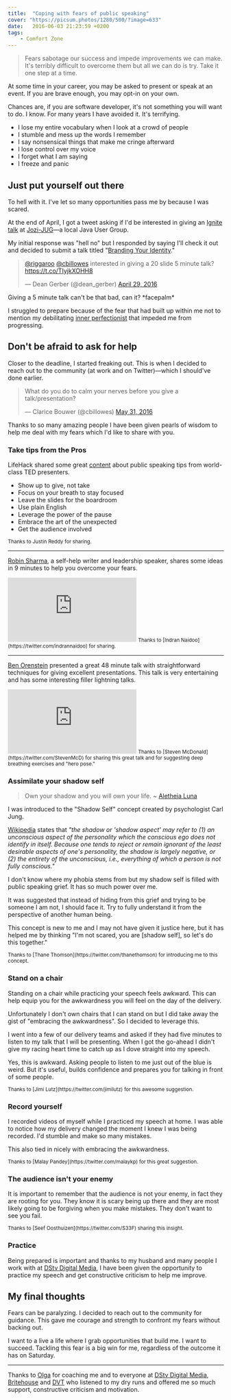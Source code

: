 ```yaml
---
title:  "Coping with fears of public speaking"
cover: "https://picsum.photos/1280/500/?image=633"
date:   2016-06-03 21:23:59 +0200
tags:
    - Comfort Zone
---
```


> Fears sabotage our success and impede improvements we can make.
> It's terribly difficult to overcome them but all we can do is try.
> Take it one step at a time.

At some time in your career, you may be asked to present or speak
at an event. If you are brave enough, you may opt-in on your own.

Chances are, if you are software developer, it's not something you will want
to do. I know. For many years I have avoided it. It's terrifying.

-   I lose my entire vocabulary when I look at a crowd of people
-   I stumble and mess up the words I remember
-   I say nonsensical things that make me cringe afterward
-   I lose control over my voice
-   I forget what I am saying
-   I freeze and panic

## Just put yourself out there

To hell with it. I've let so many opportunities pass me by because I was scared.

At the end of April, I got a tweet asking if I'd be interested in giving an
[Ignite talk](http://www.ignitetalks.io/)
at [Jozi-JUG](http://www.meetup.com/Jozi-JUG/)—a local Java User Group.

My initial response was "hell no" but I responded by saying I'll check it out
and decided to submit a talk titled
"[Branding Your Identity](/blog/branding-your-identity)."

<blockquote class="twitter-tweet" data-lang="en">
  <p lang="en" dir="ltr">
    <a href="https://twitter.com/riggaroo">@riggaroo</a>
    <a href="https://twitter.com/cbillowes">@cbillowes</a>
    interested in giving a 20 slide 5 minute talk?
    <a href="https://t.co/TIyjkXOHH8">https://t.co/TIyjkXOHH8</a>
  </p>
  &mdash; Dean Gerber (@dean_gerber)
  <a href="https://twitter.com/dean_gerber/status/726039414351253504">
    April 29, 2016
  </a>
</blockquote>

Giving a 5 minute talk can't be that bad, can it? \*facepalm\*

I struggled to prepare because of the fear that had built up within me not to
mention my debilitating [inner perfectionist](/blog/the-perfect-illusion/) that
impeded me from progressing.

## Don't be afraid to ask for help

Closer to the deadline, I started freaking out. This is when I decided to
reach out to the community (at work and on Twitter)—which I
should've done earlier.

<blockquote class="twitter-tweet" data-lang="en">
  <p lang="en" dir="ltr">
    What do you do to calm your nerves before you give a talk/presentation?
  </p>
  &mdash; Clarice Bouwer (@cbillowes)
  <a href="https://twitter.com/cbillowes/status/737637601667059712">May 31, 2016</a>
</blockquote>

Thanks to so many amazing people I have been given pearls of wisdom to help me
deal with my fears which I'd like to share with you.

### Take tips from the Pros

LifeHack shared some great
[content](http://www.lifehack.org/400146/7-public-speaking-tips-from-world-class-ted-presenters)
about public speaking tips from world-class TED presenters.

-   Show up to give, not take
-   Focus on your breath to stay focused
-   Leave the slides for the boardroom
-   Use plain English
-   Leverage the power of the pause
-   Embrace the art of the unexpected
-   Get the audience involved

<small>
  Thanks to Justin Reddy for sharing.
</small>

* * *

[Robin Sharma](http://www.robinsharma.com/), a self-help writer and
leadership speaker, shares some ideas in 9 minutes to help you overcome your
fears.

<iframe
  class="youtube"
  src="https://www.youtube.com/embed/vae0sHrNfFc"
  frameborder="0"
  allowfullscreen>
</iframe>

<small>
  Thanks to [Indran Naidoo](https://twitter.com/indrannaidoo) for sharing.
</small>

* * *

[Ben Orenstein](https://twitter.com/r00k) presented a great 48 minute talk with
straightforward techniques for giving excellent presentations. This talk is
very entertaining and has some interesting filler lightning talks.

<iframe
  class="youtube"
  src="https://www.youtube.com/embed/l9JXH7JPjR4"
  frameborder="0"
  allowfullscreen>
</iframe>

<small>
  Thanks to [Steven McDonald](https://twitter.com/StevenMcD) for sharing this
  great talk and for suggesting deep breathing exercises and "hero pose."
</small>

### Assimilate your shadow self

> Own your shadow and you will own your life.
> ~ [Aletheia Luna](http://lonerwolf.com/shadow-work-demons/)

I was introduced to the "Shadow Self" concept created by psychologist Carl Jung.

[Wikipedia](https://en.wikipedia.org/wiki/Shadow_(psychology))
states that _"the shadow or 'shadow aspect' may
refer to (1) an unconscious aspect of the personality which the conscious ego
does not identify in itself. Because one tends to reject or remain ignorant of
the least desirable aspects of one's personality, the shadow is largely
negative, or (2) the entirety of the unconscious, i.e., everything of which
a person is not fully conscious."_

I don't know where my phobia stems from but my shadow self is filled with public
speaking grief. It has so much power over me.

It was suggested that instead of hiding from this grief and trying to be someone
I am not, I should face it. Try to fully understand it from the perspective of
another human being.

This concept is new to me and I may not have given it justice here,
but it has helped me by thinking "I'm not scared, you are [shadow self],
so let's do this together."

<small>
  Thanks to [Thane Thomson](https://twitter.com/thanethomson) for introducing
  me to this concept.
</small>

### Stand on a chair

Standing on a chair while practicing your speech feels awkward. This can help
equip you for the awkwardness you will feel on the day of the delivery.

Unfortunately I don't own chairs that I can stand on but I did take
away the gist of "embracing the awkwardness". So I decided to leverage this.

I went into a few of our delivery teams and asked if they had five minutes to
listen to my talk that I will be presenting. When I got the go-ahead I didn't
give my racing heart time to catch up as I dove straight into my speech.

Yes, this is awkward. Asking people to listen to me just out of the blue is
weird. But it's useful, builds confidence and prepares you for talking in front
of some people.

<small>
  Thanks to [Jimi Lutz](https://twitter.com/jimilutz) for this awesome
  suggestion.
</small>

### Record yourself

I recorded videos of myself while I practiced my speech at home. I was able to
notice how my delivery changed the moment I knew I was being recorded. I'd
stumble and make so many mistakes.

This also tied in nicely with embracing the awkwardness.

<small>
  Thanks to [Malay Pandey](https://twitter.com/malaykp) for this great
  suggestion.
</small>

### The audience isn't your enemy

It is important to remember that the audience is not your enemy, in fact they
are rooting for you. They know it is scary being up there and they are most
likely going to be forgiving when you make mistakes. They don't want to see you
fail.

<small>
  Thanks to [Seef Oosthuizen](https://twitter.com/S33F) sharing this insight.
</small>

### Practice

Being prepared is important and thanks to my husband and many people I work
with at [DStv Digital Media](http://dstvdm.dstv.com/), I have been given the
opportunity to practice my speech and get constructive criticism to help me
improve.

## My final thoughts

Fears can be paralyzing. I decided to reach out to the community for guidance.
This gave me courage and strength to confront my fears without backing out.

I want to a live a life where I grab opportunities that build me. I want to
succeed. Tackling this fear is a big win for me, regardless of the outcome it
has on Saturday.

* * *

Thanks to [Olga](https://twitter.com/chaos_olga) for coaching me and to
everyone at
[DStv Digital Media](http://dstvdm.dstv.com/),
[Britehouse](http://www.britehouse.co.za/Pages/default.aspx) and
[DVT](http://www.dvt.co.za/) who listened to my
dry runs and offered me so much support, constructive criticism and motivation.

<script async src="//platform.twitter.com/widgets.js" charset="utf-8"></script>
